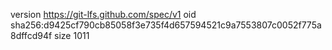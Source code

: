 version https://git-lfs.github.com/spec/v1
oid sha256:d9425cf790cb85058f3e735f4d657594521c9a7553807c0052f775a8dffcd94f
size 1011
